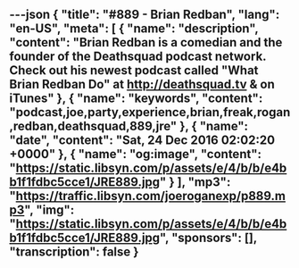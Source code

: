 ---json
{
  "title": "#889 - Brian Redban",
  "lang": "en-US",
  "meta": [
    {
      "name": "description",
      "content": "Brian Redban is a comedian and the founder of the Deathsquad podcast network. Check out his newest podcast called \"What Brian Redban Do\" at http://deathsquad.tv & on iTunes"
    },
    {
      "name": "keywords",
      "content": "podcast,joe,party,experience,brian,freak,rogan,redban,deathsquad,889,jre"
    },
    {
      "name": "date",
      "content": "Sat, 24 Dec 2016 02:02:20 +0000"
    },
    {
      "name": "og:image",
      "content": "https://static.libsyn.com/p/assets/e/4/b/b/e4bb1f1fdbc5cce1/JRE889.jpg"
    }
  ],
  "mp3": "https://traffic.libsyn.com/joeroganexp/p889.mp3",
  "img": "https://static.libsyn.com/p/assets/e/4/b/b/e4bb1f1fdbc5cce1/JRE889.jpg",
  "sponsors": [],
  "transcription": false
}
---
<episode-header />

<timemark seconds="0" />

<transcribe-call-to-action />

<episode-footer />